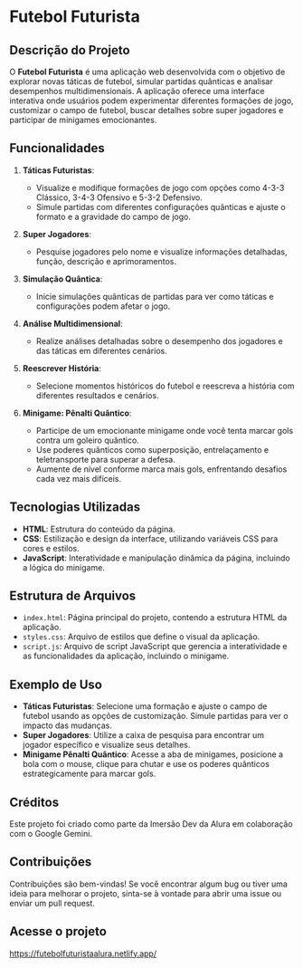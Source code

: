 # Futebol Futurista

## Descrição do Projeto
O **Futebol Futurista** é uma aplicação web desenvolvida com o objetivo de explorar novas táticas de futebol, simular partidas quânticas e analisar desempenhos multidimensionais. A aplicação oferece uma interface interativa onde usuários podem experimentar diferentes formações de jogo, customizar o campo de futebol, buscar detalhes sobre super jogadores e participar de minigames emocionantes.

## Funcionalidades
1. **Táticas Futuristas**:
   * Visualize e modifique formações de jogo com opções como 4-3-3 Clássico, 3-4-3 Ofensivo e 5-3-2 Defensivo.
   * Simule partidas com diferentes configurações quânticas e ajuste o formato e a gravidade do campo de jogo.

2. **Super Jogadores**:
   * Pesquise jogadores pelo nome e visualize informações detalhadas, função, descrição e aprimoramentos.

3. **Simulação Quântica**:
   * Inicie simulações quânticas de partidas para ver como táticas e configurações podem afetar o jogo.

4. **Análise Multidimensional**:
   * Realize análises detalhadas sobre o desempenho dos jogadores e das táticas em diferentes cenários.

5. **Reescrever História**:
   * Selecione momentos históricos do futebol e reescreva a história com diferentes resultados e cenários.

6. **Minigame: Pênalti Quântico**:
   * Participe de um emocionante minigame onde você tenta marcar gols contra um goleiro quântico.
   * Use poderes quânticos como superposição, entrelaçamento e teletransporte para superar a defesa.
   * Aumente de nível conforme marca mais gols, enfrentando desafios cada vez mais difíceis.

## Tecnologias Utilizadas
* **HTML**: Estrutura do conteúdo da página.
* **CSS**: Estilização e design da interface, utilizando variáveis CSS para cores e estilos.
* **JavaScript**: Interatividade e manipulação dinâmica da página, incluindo a lógica do minigame.

## Estrutura de Arquivos
* `index.html`: Página principal do projeto, contendo a estrutura HTML da aplicação.
* `styles.css`: Arquivo de estilos que define o visual da aplicação.
* `script.js`: Arquivo de script JavaScript que gerencia a interatividade e as funcionalidades da aplicação, incluindo o minigame.

## Exemplo de Uso
* **Táticas Futuristas**: Selecione uma formação e ajuste o campo de futebol usando as opções de customização. Simule partidas para ver o impacto das mudanças.
* **Super Jogadores**: Utilize a caixa de pesquisa para encontrar um jogador específico e visualize seus detalhes.
* **Minigame Pênalti Quântico**: Acesse a aba de minigames, posicione a bola com o mouse, clique para chutar e use os poderes quânticos estrategicamente para marcar gols.

## Créditos
Este projeto foi criado como parte da Imersão Dev da Alura em colaboração com o Google Gemini.

## Contribuições
Contribuições são bem-vindas! Se você encontrar algum bug ou tiver uma ideia para melhorar o projeto, sinta-se à vontade para abrir uma issue ou enviar um pull request.

## Acesse o projeto
https://futebolfuturistaalura.netlify.app/

